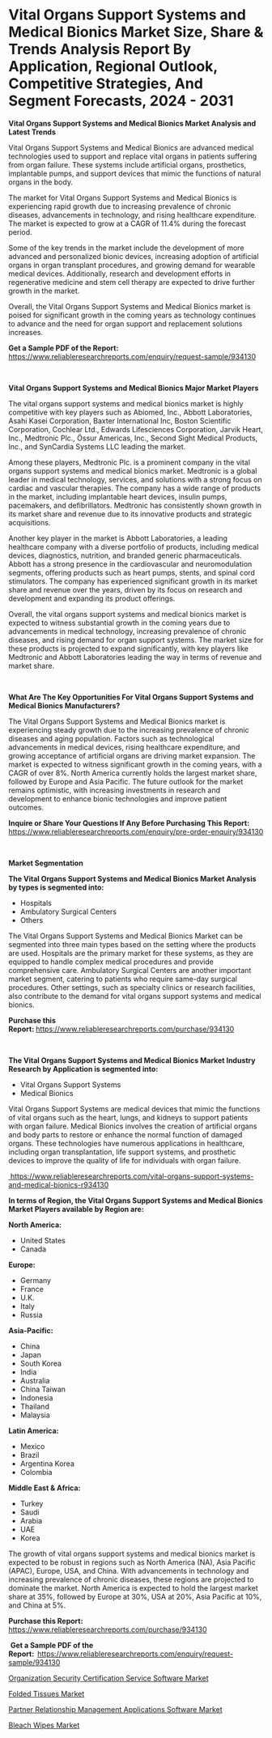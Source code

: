 <p><h1>Vital Organs Support Systems and Medical Bionics Market Size, Share & Trends Analysis Report By Application, Regional Outlook, Competitive Strategies, And Segment Forecasts, 2024 - 2031</h1></p><p><strong>Vital Organs Support Systems and Medical Bionics Market Analysis and Latest Trends</strong></p>
<p><p>Vital Organs Support Systems and Medical Bionics are advanced medical technologies used to support and replace vital organs in patients suffering from organ failure. These systems include artificial organs, prosthetics, implantable pumps, and support devices that mimic the functions of natural organs in the body.</p><p>The market for Vital Organs Support Systems and Medical Bionics is experiencing rapid growth due to increasing prevalence of chronic diseases, advancements in technology, and rising healthcare expenditure. The market is expected to grow at a CAGR of 11.4% during the forecast period.</p><p>Some of the key trends in the market include the development of more advanced and personalized bionic devices, increasing adoption of artificial organs in organ transplant procedures, and growing demand for wearable medical devices. Additionally, research and development efforts in regenerative medicine and stem cell therapy are expected to drive further growth in the market.</p><p>Overall, the Vital Organs Support Systems and Medical Bionics market is poised for significant growth in the coming years as technology continues to advance and the need for organ support and replacement solutions increases.</p></p>
<p><strong>Get a Sample PDF of the Report:&nbsp;</strong> <a href="https://www.reliableresearchreports.com/enquiry/request-sample/934130">https://www.reliableresearchreports.com/enquiry/request-sample/934130</a></p>
<p>&nbsp;</p>
<p><strong>Vital Organs Support Systems and Medical Bionics Major Market Players</strong></p>
<p><p>The vital organs support systems and medical bionics market is highly competitive with key players such as Abiomed, Inc., Abbott Laboratories, Asahi Kasei Corporation, Baxter International Inc, Boston Scientific Corporation, Cochlear Ltd., Edwards Lifesciences Corporation, Jarvik Heart, Inc., Medtronic Plc., Össur Americas, Inc., Second Sight Medical Products, Inc., and SynCardia Systems LLC leading the market.</p><p>Among these players, Medtronic Plc. is a prominent company in the vital organs support systems and medical bionics market. Medtronic is a global leader in medical technology, services, and solutions with a strong focus on cardiac and vascular therapies. The company has a wide range of products in the market, including implantable heart devices, insulin pumps, pacemakers, and defibrillators. Medtronic has consistently shown growth in its market share and revenue due to its innovative products and strategic acquisitions.</p><p>Another key player in the market is Abbott Laboratories, a leading healthcare company with a diverse portfolio of products, including medical devices, diagnostics, nutrition, and branded generic pharmaceuticals. Abbott has a strong presence in the cardiovascular and neuromodulation segments, offering products such as heart pumps, stents, and spinal cord stimulators. The company has experienced significant growth in its market share and revenue over the years, driven by its focus on research and development and expanding its product offerings.</p><p>Overall, the vital organs support systems and medical bionics market is expected to witness substantial growth in the coming years due to advancements in medical technology, increasing prevalence of chronic diseases, and rising demand for organ support systems. The market size for these products is projected to expand significantly, with key players like Medtronic and Abbott Laboratories leading the way in terms of revenue and market share.</p></p>
<p>&nbsp;</p>
<p><strong>What Are The Key Opportunities For Vital Organs Support Systems and Medical Bionics Manufacturers?</strong></p>
<p><p>The Vital Organs Support Systems and Medical Bionics market is experiencing steady growth due to the increasing prevalence of chronic diseases and aging population. Factors such as technological advancements in medical devices, rising healthcare expenditure, and growing acceptance of artificial organs are driving market expansion. The market is expected to witness significant growth in the coming years, with a CAGR of over 8%. North America currently holds the largest market share, followed by Europe and Asia Pacific. The future outlook for the market remains optimistic, with increasing investments in research and development to enhance bionic technologies and improve patient outcomes.</p></p>
<p><strong>Inquire or Share Your Questions If Any Before Purchasing This Report:</strong> <a href="https://www.reliableresearchreports.com/enquiry/pre-order-enquiry/934130">https://www.reliableresearchreports.com/enquiry/pre-order-enquiry/934130</a></p>
<p>&nbsp;</p>
<p><strong>Market Segmentation</strong></p>
<p><strong>The Vital Organs Support Systems and Medical Bionics Market Analysis by types is segmented into:</strong></p>
<p><ul><li>Hospitals</li><li>Ambulatory Surgical Centers</li><li>Others</li></ul></p>
<p><p>The Vital Organs Support Systems and Medical Bionics Market can be segmented into three main types based on the setting where the products are used. Hospitals are the primary market for these systems, as they are equipped to handle complex medical procedures and provide comprehensive care. Ambulatory Surgical Centers are another important market segment, catering to patients who require same-day surgical procedures. Other settings, such as specialty clinics or research facilities, also contribute to the demand for vital organs support systems and medical bionics.</p></p>
<p><strong>Purchase this Report:&nbsp;</strong><a href="https://www.reliableresearchreports.com/purchase/934130">https://www.reliableresearchreports.com/purchase/934130</a></p>
<p>&nbsp;</p>
<p><strong>The Vital Organs Support Systems and Medical Bionics Market Industry Research by Application is segmented into:</strong></p>
<p><ul><li>Vital Organs Support Systems</li><li>Medical Bionics</li></ul></p>
<p><p>Vital Organs Support Systems are medical devices that mimic the functions of vital organs such as the heart, lungs, and kidneys to support patients with organ failure. Medical Bionics involves the creation of artificial organs and body parts to restore or enhance the normal function of damaged organs. These technologies have numerous applications in healthcare, including organ transplantation, life support systems, and prosthetic devices to improve the quality of life for individuals with organ failure.</p></p>
<p><a href="https://www.reliableresearchreports.com/vital-organs-support-systems-and-medical-bionics-r934130">&nbsp;https://www.reliableresearchreports.com/vital-organs-support-systems-and-medical-bionics-r934130</a></p>
<p><strong>In terms of Region, the Vital Organs Support Systems and Medical Bionics Market Players available by Region are:</strong></p>
<p>
    <p> <strong> North America: </strong>
        <ul>
            <li>United States</li>
            <li>Canada</li>
        </ul>
        </p> 
    <p> <strong> Europe: </strong>
        <ul>
            <li>Germany</li>
            <li>France</li>
            <li>U.K.</li>
            <li>Italy</li>
            <li>Russia</li>
        </ul>
        </p> 
    <p> <strong> Asia-Pacific: </strong>
        <ul>
            <li>China</li>
            <li>Japan</li>
            <li>South Korea</li>
            <li>India</li>
            <li>Australia</li>
            <li>China Taiwan</li>
            <li>Indonesia</li>
            <li>Thailand</li>
            <li>Malaysia</li>
        </ul>
        </p> 
    <p> <strong> Latin America: </strong>
        <ul>
            <li>Mexico</li>
            <li>Brazil</li>
            <li>Argentina Korea</li>
            <li>Colombia</li>
        </ul>
        </p> 
    <p> <strong> Middle East & Africa: </strong>
        <ul>
            <li>Turkey</li>
            <li>Saudi</li>
            <li>Arabia</li>
            <li>UAE</li>
            <li>Korea</li>
        </ul>
    </p>
    </p>
<p><p>The growth of vital organs support systems and medical bionics market is expected to be robust in regions such as North America (NA), Asia Pacific (APAC), Europe, USA, and China. With advancements in technology and increasing prevalence of chronic diseases, these regions are projected to dominate the market. North America is expected to hold the largest market share at 35%, followed by Europe at 30%, USA at 20%, Asia Pacific at 10%, and China at 5%.</p></p>
<p><strong>Purchase this Report: </strong><a href="https://www.reliableresearchreports.com/purchase/934130">https://www.reliableresearchreports.com/purchase/934130</a></p>
<p>&nbsp;<strong>Get a Sample PDF of the Report:&nbsp;&nbsp;</strong><a href="https://www.reliableresearchreports.com/enquiry/request-sample/934130">https://www.reliableresearchreports.com/enquiry/request-sample/934130</a></p>
<p><strong></strong></p>
<p><p><a href="https://github.com/kufem1/Market-Research-Report-List-2/blob/main/organization-security-certification-service-software-market.md">Organization Security Certification Service Software Market</a></p><p><a href="https://www.linkedin.com/pulse/folded-tissues-market-analysis-sze-forecasted-period-from-2024-eyozf">Folded Tissues Market</a></p><p><a href="https://github.com/kosella/Market-Research-Report-List-3/blob/main/partner-relationship-management-applications-software-market.md">Partner Relationship Management Applications Software Market</a></p><p><a href="https://www.linkedin.com/pulse/bleach-wipes-market-insight-trends-growth-forecasted-from-2024-nlvyf">Bleach Wipes Market</a></p></p>